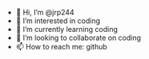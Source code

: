- 👋 Hi, I’m @jrp244
- 👀 I’m interested in coding
- 🌱 I’m currently learning coding
- 💞️ I’m looking to collaborate on coding
- 📫 How to reach me: github

<!---
jrp244/jrp244 is a ✨ special ✨ repository because its `README.md` (this file) appears on your GitHub profile.
You can click the Preview link to take a look at your changes.
--->
